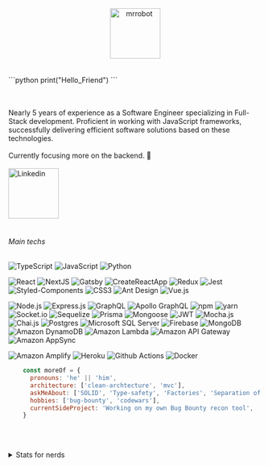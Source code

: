 <div align="center">
  <img alt="mrrobot" width="100px" src="https://media.giphy.com/media/IhCwdJH07SMCoVd8nE/giphy.gif" /> 
</div>
<br>
<br> 
```python
  print("Hello_Friend")
```

<br/><br/>
Nearly 5 years of experience as a Software Engineer specializing in Full-Stack development. Proficient in working with JavaScript frameworks, successfully delivering efficient software solutions based on these technologies. 
<br/><br/>
Currently focusing more on the backend. 🔭
<br/><br/>
<a href="https://www.linkedin.com/in/eduardo-fariasilva/" target="blank">
  <img align="center" alt="Linkedin" width="100px" src="https://img.shields.io/badge/-Linkedin-2361B8?style=for-the-badge&logo=linkedin" />
</a>
<br/><br/>

###### Main techs

![TypeScript](https://img.shields.io/badge/-TypeScript-2B013F?style=for-the-badge&logo=typescript) ![JavaScript](https://img.shields.io/badge/-JavaScript-2B013F?style=for-the-badge&logo=javascript) ![Python](https://img.shields.io/badge/-Python-2B013F?style=for-the-badge&logo=python) 

![React](https://img.shields.io/badge/-React-2B013F?style=for-the-badge&logo=React&logoColor=61DAFB) ![NextJS](https://img.shields.io/badge/-NextJS-2B013F?style=for-the-badge&logo=nextdotjs&logoColor=C5021B) ![Gatsby](https://img.shields.io/badge/-Gatsby-2B013F?style=for-the-badge&logo=gatsby&logoColor=C5021B) ![CreateReactApp](https://img.shields.io/badge/-Create_React_App-2B013F?style=for-the-badge&logo=createreactapp&logoColor=C5021B) ![Redux](https://img.shields.io/badge/Redux-2B013F?style=for-the-badge&logo=redux&logoColor=64419E)
![Jest](https://img.shields.io/badge/Jest-2B013F?style=for-the-badge&logo=jest&logoColor=BC3A12) ![Styled-Components](https://img.shields.io/badge/Styled_Components-2B013F?&style=for-the-badge&logo=styledcomponents&logoColor=38A0D4) ![CSS3](https://img.shields.io/badge/CSS_3-2B013F?&style=for-the-badge&logo=css3&logoColor=38A0D4) ![Ant Design](https://img.shields.io/badge/AntDesign-2B013F?style=for-the-badge&logo=antdesign) ![Vue.js](https://img.shields.io/badge/Vue-2B013F?style=for-the-badge&logo=vuedotjs)

![Node.js](https://img.shields.io/badge/-Node.js-37014B?style=for-the-badge&logo=node.js&logoColor=339933) ![Express.js](https://img.shields.io/badge/Express.js-37014B?style=for-the-badge&logo=express) ![GraphQL](https://img.shields.io/badge/GraphQL-37014B?style=for-the-badge&logo=graphql) ![Apollo GraphQL](https://img.shields.io/badge/Apollo-37014B?style=for-the-badge&logo=apollographql) ![npm](https://img.shields.io/badge/npm-37014B?style=for-the-badge&logo=npm) ![yarn](https://img.shields.io/badge/yarn-37014B?style=for-the-badge&logo=yarn) ![Socket.io](https://img.shields.io/badge/Socket.io-37014B?style=for-the-badge&logo=socket.io) ![Sequelize](https://img.shields.io/badge/Sequelize-37014B?style=for-the-badge&logo=sequelize) ![Prisma](https://img.shields.io/badge/Prisma-37014B?style=for-the-badge&logo=prisma) ![Mongoose](https://img.shields.io/badge/Mongoose-37014B?style=for-the-badge&logo=mongodb) ![JWT](https://img.shields.io/badge/JWT-37014B?style=for-the-badge&logo=JSON%20web%20tokens&logoColor=D63AFF)
 ![Mocha.js](https://img.shields.io/badge/Mocha-37014B?style=for-the-badge&logo=mocha) ![Chai.js](https://img.shields.io/badge/Chai-37014B?style=for-the-badge&logo=chai&logoColor=970000) ![Postgres](https://img.shields.io/badge/Postgres-37014B?style=for-the-badge&logo=postgresql) ![Microsoft SQL Server](https://img.shields.io/badge/Microsoft_SQL_Server-37014B?style=for-the-badge&logo=microsoftsqlserver) ![Firebase](https://img.shields.io/badge/Firebase-37014B?style=for-the-badge&logo=firebase) ![MongoDB](https://img.shields.io/badge/MongoDB-37014B?style=for-the-badge&logo=mongodb) ![Amazon DynamoDB](https://img.shields.io/badge/DynamoDB-37014B?style=for-the-badge&logo=amazondynamodb) ![Amazon Lambda](https://img.shields.io/badge/Lambda-37014B?style=for-the-badge&logo=awslambda) ![Amazon API Gateway](https://img.shields.io/badge/API_GATEWAY-37014B?style=for-the-badge&logo=amazonaws) ![Amazon AppSync](https://img.shields.io/badge/APPSYNC-37014B?style=for-the-badge&logo=amazonaws)
 
![Amazon Amplify](https://img.shields.io/badge/Amplify-37014B?style=for-the-badge&logo=awsamplify) ![Heroku](https://img.shields.io/badge/Heroku-37014B?style=for-the-badge&logo=heroku) ![Github Actions](https://img.shields.io/badge/Github_Actions-37014B?style=for-the-badge&logo=githubactions) ![Docker](https://img.shields.io/badge/Docker-37014B?style=for-the-badge&logo=docker) 


```javascript
    const moreOf = {
      pronouns: 'he' || 'him',
      architecture: ['clean-archtecture', 'mvc'],
      askMeAbout: ['SOLID', 'Type-safety', 'Factories', 'Separation of Concern'],
      hobbies: ['bug-bounty', 'codewars'],
      currentSideProject: 'Working on my own Bug Bounty recon tool',
    }
```


<br/><br/>
<details>
  <summary>Stats for nerds</summary>
  <p align="center">
    <img src="https://github-readme-stats.vercel.app/api?username=zeduardofaria&count_private=true&theme=tokyonight" />
  </p>
  <p align="center">
    <img src="https://wakatime.com/share/@zEduardofaria/a3fe0c1b-78c4-4cfb-b1bf-27a126c2d04d.svg" />
  </p>
</details>
